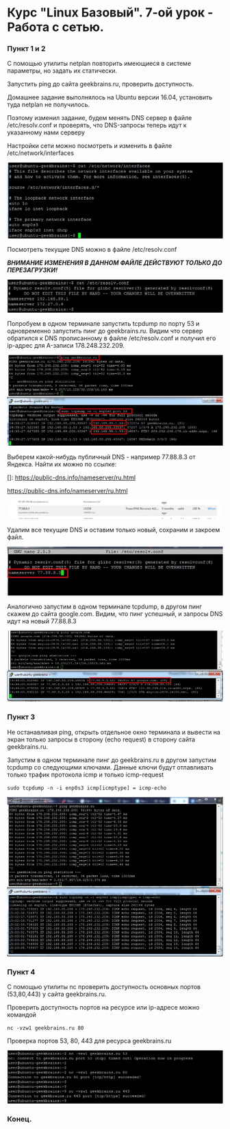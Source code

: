 # Курс "Linux Базовый". 7-ой урок - Работа с сетью.







### Пункт 1 и 2


С помощью утилиты netplan повторить имеющиеся в системе параметры, но задать их статически.


Запустить ping до сайта geekbrains.ru, проверить доступность.



Домашнее задание выполнялось на Ubuntu версии 16.04, установить туда netplan не получилось.



Поэтому изменил задание, будем менять DNS сервер в файле /etc/resolv.conf и проверять, что DNS-запросы теперь идут к указанному нами серверу





Настройки сети можно посмотреть и изменить в файле /etc/network/interfaces



![скрин 1](https://github.com/degreekeeper/geekb_network/blob/main/1_linux_basic/7_less_network/screenshots/Screenshot_1.jpg)



Посмотреть текущие DNS можно в файле /etc/resolv.conf

***ВНИМАНИЕ ИЗМЕНЕНИЯ В ДАННОМ ФАЙЛЕ ДЕЙСТВУЮТ ТОЛЬКО ДО ПЕРЕЗАГРУЗКИ!***





![скрин 2](https://github.com/degreekeeper/geekb_network/blob/main/1_linux_basic/7_less_network/screenshots/Screenshot_2.jpg)



Попробуем в одном терминале запустить tcpdump по порту 53 и одновременно запустить пинг до geekbrains.ru. Видим что сервер обратился к DNS прописанному в файле /etc/resolv.conf и получил его ip-адрес для A-записи 178.248.232.209.





![скрин 2_1](https://github.com/degreekeeper/geekb_network/blob/main/1_linux_basic/7_less_network/screenshots/Screenshot_2_1.jpg)



Выберем какой-нибудь публичный DNS - например 77.88.8.3 от Яндекса. Найти их можно по ссылке:



[]: https://public-dns.info/nameserver/ru.html

https://public-dns.info/nameserver/ru.html



![тут скрин 3_1](https://github.com/degreekeeper/geekb_network/blob/main/1_linux_basic/7_less_network/screenshots/Screenshot_3_1.jpg)



Удалим все текущие DNS и оставим только новый, сохраним и закроем файл.





![тут скрин 3_2](https://github.com/degreekeeper/geekb_network/blob/main/1_linux_basic/7_less_network/screenshots/Screenshot_3_2.jpg)







Аналогично запустим в одном терминале tcpdump, в другом пинг скажем до сайта google.com. Видим, что пинг успешный, и запросы DNS идут на новый 77.88.8.3



![тут скрин 3_3](https://github.com/degreekeeper/geekb_network/blob/main/1_linux_basic/7_less_network/screenshots/Screenshot_3_3.jpg)





### Пункт 3


 Не останавливая ping, открыть отдельное окно терминала и вывести на экран только запросы в сторону (echo request) в сторону сайта  geekbrains.ru.



Запустим в одном терминале пинг до geekbrains.ru в другом запустим tcpdump со следующими ключами. Данные ключи будут отлавливать только трафик протокола icmp и только icmp-request





```
sudo tcpdump -n -i enp0s3 icmp[icmptype] = icmp-echo
```





![тут скрин 4](https://github.com/degreekeeper/geekb_network/blob/main/1_linux_basic/7_less_network/screenshots/Screenshot_4.jpg)




### Пункт 4



С помощью утилиты nc проверить доступность основных портов (53,80,443) у сайта geekbrains.ru.



Проверить доступность портов на ресурсе или ip-адресе можно командой





```
nc -vzw1 geekbrains.ru 80
```



Проверка портов 53, 80, 443 для ресурса geekbrains.ru






![тут скрин 5](https://github.com/degreekeeper/geekb_network/blob/main/1_linux_basic/7_less_network/screenshots/Screenshot_5.jpg)






### Конец.